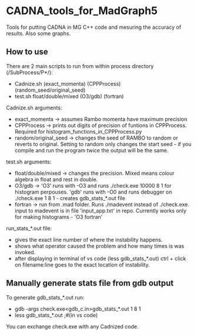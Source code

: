 # CADNA_tools_for_MadGraph5
Tools for putting CADNA in MG C++ code and mesuring the accuracy of results. Also some graphs. 

## How to use
There are 2 main scripts to run from within process directory (/SubProcess/P*/):
 - Cadnize.sh (exact_momenta) (CPPProcess) (random_seed/original_seed)
 - test.sh float/double/mixed (O3/gdb) (fortran)

Cadnize.sh arguments:
 - exact_momenta -> assumes Rambo momenta have maximum precision
 - CPPProcess -> prints out digits of precision of funtions in CPPProcess. Required for histogram_functions_in_CPPProcess.py
 - random/original_seed -> changes the seed of RAMBO to random or reverts to original. Setting to random only changes the start seed - if you compile and run the program twice the output will be the same.

test.sh arguments:
- float/double/mixed -> changes the precision. Mixed means colour algebra in float and rest in double.
- O3/gdb -> 'O3' runs with -O3 and runs ./check.exe 10000 8 1 for histogram perpouses. 'gdb' runs with -O0 and runs debugger on ./check.exe 1 8 1 - creates gdb_stats_*.out file
- fortran -> run from .mad folder. Runs ./madevent instead of ./check.exe. input to madevent is in file 'input_app.txt' in repo. Currently works only for making histograms - 'O3 fortran'

run_stats_*.out file:
 - gives the exact line number of where the instability happens.
 - shows what operator caused the problem and how many times is was invoked.
 - after displaying in terminal of vs code (less gdb_stats_*.out) ctrl + click on filename:line goes to the exact location of instability.

  ## Manually generate stats file from gdb output
  To generate gdb_stats_*.out run:
   - gdb -args check.exe<gdb_c.in>gdb_stats_*.out 1 8 1
   - less gdb_stats_*.out ;#(in vs code)

  You can exchange check.exe with any Cadnized code.
  


